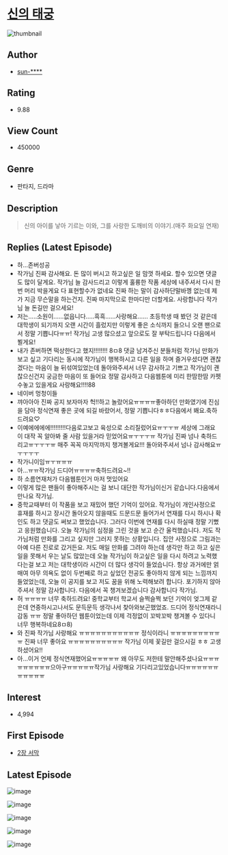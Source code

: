 # [신의 태궁](https://comic.naver.com/bestChallenge/list?titleId=721520)
![thumbnail](https://image-comic.pstatic.net/user_contents_data/challenge_comic/2018/12/18/322029/thumbnail_202x164aad20bba_5da7_455f_b5a5_224ef5035c73_00000872.JPEG)

## Author
- [sun-****](https://comic.naver.com/artistTitle?id=322029)

## Rating
- 9.88

## View Count
- 450000

## Genre
- 판타지, 드라마

## Description
> 신의 아이를 낳아 기르는 이와, 그를 사랑한 도깨비의 이야기.(매주 화요일 연재)

## Replies (Latest Episode)
- 하...존버성공
- 작가님 진짜 감사해요. 돈 많이 버시고 하고싶은 일 맘껏 하세요. 할수 있으면 댓글도 많이 달게요. 작가님 늘 감사드리고 이렇게 훌륭한 작품 세상에 내주셔서 다시 한번 머리 박을게요 다 표현할수가 없네요 진짜 하는 말이 감사하단말바껭 없는데 제가 지금 무슨말을 하는건지. 진짜 마지막으로 한마디만 더할게요. 사랑합니다 작가님 늘 돈길만 걸으세요!
- 저는.....소원이......없읍니다.....흑흑......사랑해요...... 초등학생 때 봤던 것 같은데 대학생이 되기까지 오랜 시간이 흘렀지만 이렇게 좋은 소식까지 들으니 오랜 팬으로서 정말 기쁩니다ㅠㅠ! 작가님 고생 많으셨고 앞으로도 잘 부탁드립니다 다음에서 뵐게요!
- 내가 존버하면 떡상한다고 했지!!!!!!!! 8ㅁ8 댓글 남겨주신 분들처럼 작가님 만화가 보고 싶고 기다리는 동시에 작가님이 행복하시고 다른 일을 하며 즐거우셨다면 괜찮겠다는 마음이 늘 뒤섞여있었는데 돌아와주셔서 너무 감사하고 기쁘고 작가님이 괜찮으신건지 궁금한 마음이 또 들어요 정말 감사하고 다음웹툰에 미리 한땀한땀 카펫 수놓고 있을게요 사랑해요!!!!88
- 네이버 멍청이들
- 꺄아아아 진짜 공지 보자마자 헉!!하고 놀랐어요ㅠㅠㅠㅠ좋아하던 만화였기에 진심을 담아 정식연재 좋은 곳에 되길 바랐어서, 정말 기쁩니다ㅎㅎ다음에서 봬요.축하드려요♡
- 이예에에에에!!!!!!!!!다음로고보고 육성으로 소리질렀어요ㅠㅜㅜㅠ 세상에 그래요 이 대작 꼭 알아봐 줄 사람 있을거라 믿었어요ㅠㅜㅜㅜㅠ 작가님 진짜 넘나 축하드리고ㅠㅜㅜㅜㅠ 매주 꼭꼭 마지막까지 챙겨볼게요!!! 돌아와주셔서 넘나 감사해요ㅠㅜㅜㅜㅜ
- 작가니이임ㅠㅜㅠㅠㅠ
- 아...ㅠㅠ작가님 드디어ㅠㅠㅠㅠ축하드려요~!!
- 하 소름연재처가 다음웹툰인거 마저 멋있어요
- 이렇게 많은 팬들이 좋아해주시는 걸 보니 대단한 작가님이신거 같습니다.다음에서 만나요 작가님.
- 중학교때부터 이 작품을 보고 재밌어 했던 기억이 있어요. 작가님이 개인사정으로 휴재를 하시고 장시간 돌아오지 않을때도 드문드문 들어가서 연재를 다시 하시나 확인도 하고 댓글도 써보고 했었습니다. 그러다 이번에 연재를 다시 하실때 정말 기뻤고 응원했습니다. 오늘 작가님의 심정을 그린 것을 보고 순간 울컥했습니다. 저도 작가님처럼 만화를 그리고 싶지만 그러지 못하는 상황입니다. 집안 사정으로 그림과는 아예 다른 진로로 갔거든요. 저도 매일 만화를 그려야 하는데 생각만 하고 하고 싶은 일을 못해서 우는 날도 많았는데 오늘 작가님이 하고싶은 일을 다시 하려고 노력했다는걸 보고 저는 대학생이라 시간이 더 많다 생각이 들었습니다. 항상 과거에만 얽매여 아무 의욕도 없이 두번째로 하고 싶었던 전공도 좋아하지 않게 되는 느낌까지 들었었는데, 오늘 이 공지를 보고 저도 꿈을 위해 노력해보려 합니다. 포기하지 않아주셔서 정말 감사합니다. 다음에서 꼭 챙겨보겠습니다 감사합니다 작가님.
- 허 ㅠㅠㅠㅠ 너무 축하드려요! 중학교부터 학교서 슬쩍슬쩍 보던 기억이 엊그제 같은데 연중하시고나서도 문득문득 생각나서 찾아와보곤했었죠. 드디어 정식연재라니 감동 ㅠㅠ 정말 좋아하던 웹툰이었는데 이제 걱정없이 꼬박꼬박 챙겨볼 수 있다니 너무 행복하네요8ㅁ8)
- 와 진짜 작가님 사랑해요 ㅠㅠㅠㅠㅠㅠㅠㅠㅠㅠㅠ 정식이라니 ㅠㅠㅠㅠㅠㅠㅠㅠㅠㅠ 진짜 너무 좋아요 ㅠㅠㅠㅠㅠㅠㅠㅠㅠㅠ 작가님 이제 꽃길만 걸으시길 ㅎㅎ 고생하셨어요!!
- 아...이거 언제 정식연재했어요ㅠㅠㅠㅠㅠ 왜 아무도 저한테 말안해주셨나요ㅠㅠㅠㅠㅠㅠㅠㅠㅠ으아구ㅠㅠㅠㅠㅠ작가님 사랑해요 기다리고있었습니다ㅠㅠㅠㅠㅠㅠㅠㅠㅠㅠㅠ

## Interest
- 4,994

## First Episode
- [2장 서막](https://comic.naver.com/bestChallenge/detail?titleId=721520&no=1)

## Latest Episode
![image](https://image-comic.pstatic.net/user_contents_data/challenge_comic/2020/01/21/322029/upload_3833186943151662137.jpeg)

![image](https://image-comic.pstatic.net/user_contents_data/challenge_comic/2020/01/21/322029/upload_7291436872510944057.jpeg)

![image](https://image-comic.pstatic.net/user_contents_data/challenge_comic/2020/01/21/322029/upload_3486455938433705014.jpeg)

![image](https://image-comic.pstatic.net/user_contents_data/challenge_comic/2020/01/21/322029/upload_3545519701589635124.jpeg)

![image](https://image-comic.pstatic.net/user_contents_data/challenge_comic/2020/01/21/322029/upload_7003997256514953783.jpeg)
